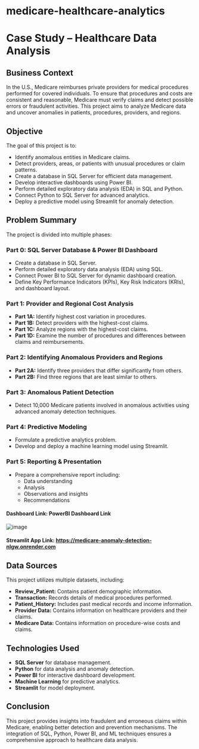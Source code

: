 # medicare-healthcare-analytics

# Case Study – Healthcare Data Analysis

## Business Context
In the U.S., Medicare reimburses private providers for medical procedures performed for covered individuals. To ensure that procedures and costs are consistent and reasonable, Medicare must verify claims and detect possible errors or fraudulent activities. This project aims to analyze Medicare data and uncover anomalies in patients, procedures, providers, and regions.

## Objective
The goal of this project is to:
- Identify anomalous entities in Medicare claims.
- Detect providers, areas, or patients with unusual procedures or claim patterns.
- Create a database in SQL Server for efficient data management.
- Develop interactive dashboards using Power BI.
- Perform detailed exploratory data analysis (EDA) in SQL and Python.
- Connect Python to SQL Server for advanced analytics.
- Deploy a predictive model using Streamlit for anomaly detection.

## Problem Summary
The project is divided into multiple phases:

### Part 0: SQL Server Database & Power BI Dashboard
- Create a database in SQL Server.
- Perform detailed exploratory data analysis (EDA) using SQL.
- Connect Power BI to SQL Server for dynamic dashboard creation.
- Define Key Performance Indicators (KPIs), Key Risk Indicators (KRIs), and dashboard layout.

### Part 1: Provider and Regional Cost Analysis
- **Part 1A:** Identify highest cost variation in procedures.
- **Part 1B:** Detect providers with the highest-cost claims.
- **Part 1C:** Analyze regions with the highest-cost claims.
- **Part 1D:** Examine the number of procedures and differences between claims and reimbursements.

### Part 2: Identifying Anomalous Providers and Regions
- **Part 2A:** Identify three providers that differ significantly from others.
- **Part 2B:** Find three regions that are least similar to others.

### Part 3: Anomalous Patient Detection
- Detect 10,000 Medicare patients involved in anomalous activities using advanced anomaly detection techniques.

### Part 4: Predictive Modeling
- Formulate a predictive analytics problem.
- Develop and deploy a machine learning model using Streamlit.

### Part 5: Reporting & Presentation
- Prepare a comprehensive report including:
  - Data understanding
  - Analysis
  - Observations and insights
  - Recommendations

 #### Dashboard Link: PowerBI Dashboard Link
![image](https://github.com/user-attachments/assets/3f121f06-afd2-450e-87dd-c20afe6b323a)

 #### Streamlit App Link: https://medicare-anomaly-detection-nlgw.onrender.com

## Data Sources
This project utilizes multiple datasets, including:
- **Review_Patient:** Contains patient demographic information.
- **Transaction:** Records details of medical procedures performed.
- **Patient_History:** Includes past medical records and income information.
- **Provider Data:** Contains information on healthcare providers and their claims.
- **Medicare Data:** Contains information on procedure-wise costs and claims.

## Technologies Used
- **SQL Server** for database management.
- **Python** for data analysis and anomaly detection.
- **Power BI** for interactive dashboard development.
- **Machine Learning** for predictive analytics.
- **Streamlit** for model deployment.


## Conclusion
This project provides insights into fraudulent and erroneous claims within Medicare, enabling better detection and prevention mechanisms. The integration of SQL, Python, Power BI, and ML techniques ensures a comprehensive approach to healthcare data analysis.

